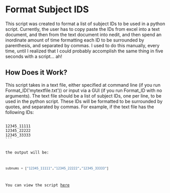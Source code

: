 # Format Subject IDS

This script was created to format a list of subject IDs to be used in a python script.  Currently, the user has to copy paste the IDs from excel into a text document, and then from the text document into nedit, and then spend an inordinate amount of time formatting each ID to be surrounded by parenthesis, and separated by commas.  I used to do this manually, every time, until I realized that I could probably accomplish the same thing in five seconds with a script... ah!

## How Does it Work?
This script takes in a text file, either specified at command line (if you run Format_ID('mytextfile.txt')) or input via a GUI (if you run Format_ID with no arguments).  The text file should be a list of subject IDs, one per line, to be used in the python script.  These IDs will be formatted to be surrounded by quotes, and separated by commas.  For example, if the text file has the following IDs:

<code batch>
12345_11111
12345_22222
12345_33333
```

the output will be:

```python
subnums = ["12345_11111","12345_22222","12345_33333"]
```

You can view the script [here](scripts/format_ID.m)
